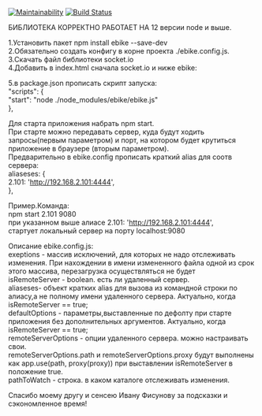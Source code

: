 [![Maintainability](https://api.codeclimate.com/v1/badges/d4fd2dc726f19e2d4bc2/maintainability)](https://codeclimate.com/github/euhoo/watch_bg/maintainability)
[![Build Status](https://travis-ci.org/euhoo/watch_bg.svg?branch=master)](https://travis-ci.org/euhoo/watch_bg)  


БИБЛИОТЕКА КОРРЕКТНО РАБОТАЕТ НА 12 версии node и выше.

1.Установить пакет npm install ebike --save-dev   
2.Обязательно создать конфигу в корне проекта ./ebike.config.js.  
3.Скачать файл библиотеки socket.io  
4.Добавить в index.html сначала socket.io и ниже ebike:  
<script src="./src/libs/socket.io.js"></script>  
<script src="./node_modules/ebike/ebike.js"></script>  

5.в package.json прописать скрипт запуска:  
"scripts": {  
    "start": "node ./node_modules/ebike/ebike.js"  
  },  
  
Для старта приложения набрать npm start.  
При старте можно передавать сервер, куда будут ходить запросы(первым параметром) и порт, на котором будет крутиться приложение в браузере (вторым параметром).  
Предварительно в ebike.config прописать краткий alias для соотв сервера:  
aliaseses: {  
    2.101: 'http://192.168.2.101:4444',  
  },  
  
  Пример.Команда:  
npm start 2.101 9080  
при указанном выше алиасе 2.101: 'http://192.168.2.101:4444',  
стартует локальный сервер на порту localhost:9080  
  

Описание ebike.config.js:  
exeptions - массив исключений, для которых не надо отслеживать изменения. При нахождении в имени измененного файла одной из срок этого массива, перезагрузка осуществляться не будет  
isRemoteServer - boolean. есть ли удаленный сервер.  
aliaseses- объект кратких alias для вызова из командной строки по алиасу,а не полному имени удаленного сервера. Актуально, когда isRemoteServer == true;  
defaultOptions - параметры,выставленные по дефолту при старте приложения без дополнительных аргументов. Актуально, когда isRemoteServer == true;  
remoteServerOptions - опции удаленного сервера. можно настраивать свои.  
remoteServerOptions.path и remoteServerOptions.proxy будут выполнены как app.use(path, proxy(proxy)) при выставлении isRemoteServer в положение true.  
pathToWatch - строка. в каком каталоге отслеживать изменения.  



Cпасибо моему другу и сенсею Ивану Фисунову за подсказки и сэкономленное время!  
  
